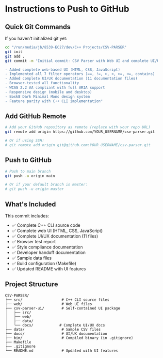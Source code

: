 # Instructions to Push to GitHub

## Quick Git Commands

If you haven't initialized git yet:

```bash
cd "/run/media/jb/8539-EC27/dev/C++ Projects/CSV-PARSER"
git init
git add .
git commit -m "Initial commit: CSV Parser with Web UI and complete UI/UX documentation

- Added complete web-based UI (HTML, CSS, JavaScript)
- Implemented all 7 filter operators (==, !=, >, <, >=, <=, contains)
- Added complete UI/UX documentation (11 documentation files)
- Browser-tested all functionality
- WCAG 2.2 AA compliant with full ARIA support
- Responsive design (mobile and desktop)
- Bosk8 Dark Minimal Mono design system
- Feature parity with C++ CLI implementation"
```

## Add GitHub Remote

```bash
# Add your GitHub repository as remote (replace with your repo URL)
git remote add origin https://github.com/YOUR_USERNAME/csv-parser.git

# Or if using SSH:
# git remote add origin git@github.com:YOUR_USERNAME/csv-parser.git
```

## Push to GitHub

```bash
# Push to main branch
git push -u origin main

# Or if your default branch is master:
# git push -u origin master
```

## What's Included

This commit includes:
- ✅ Complete C++ CLI source code
- ✅ Complete web UI (HTML, CSS, JavaScript)
- ✅ Complete UI/UX documentation (11 files)
- ✅ Browser test report
- ✅ Style compliance documentation
- ✅ Developer handoff documentation
- ✅ Sample data files
- ✅ Build configuration (Makefile)
- ✅ Updated README with UI features

## Project Structure

```
CSV-PARSER/
├── src/                  # C++ CLI source files
├── web/                  # Web UI files
├── csv-parser-ui/        # Self-contained UI package
│   ├── src/
│   ├── web/
│   ├── data/
│   └── docs/            # Complete UI/UX docs
├── data/                 # Sample CSV files
├── docs/                 # UI/UX documentation
├── bin/                  # Compiled binary (in .gitignore)
├── Makefile
├── .gitignore
└── README.md             # Updated with UI features
```

